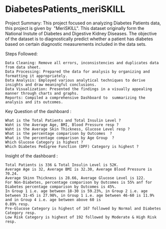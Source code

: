 # DiabetesPatients_meriSKILL

Project Summary: This project focused on analyzing Diabetes Patients data, this project is given by  "MeriSKILL". This dataset originally form the National Instute of Diabetes and Digestive Kidney Diseases. The objective of the dataset is to diagnostically predict whether a patient has diabetes based on certain diagnostic measurements included in the data sets.


Steps Followed:

    Data Cleaning: Remove all errors, inconsistencies and duplicates data from data sheet.
    Data Processing: Prepared the data for analysis by organizing and formatting it appropriately.
    Data Analysis: Employed various analytical techniques to derive insights and draw meaningful conclusions.
    Data Visualization: Presented the findings in a visually appealing manner through charts and graphs.
    Reports: Compiled a comprehensive Dashboard to  summarizing the analysis and its outcomes.


Key Question of the dashboard :

    What is the Total Patients and Total Insulin Level ?
    Waht is the Average Age, BMI, Blood Pressure resp ?
    Waht is the Average Skin Thickness, Glucose Level resp ?
    What is the percentage comparison by Outcomes  ?
    What is the percentage comparison by Age Group  ?
    Which Glucose Category is highest ?
    Which Diabetes Pedigree Function (DPF) Category is highest ?


Insight of the dashboard :

    Total Patients is 336 & Total Insulin Level is 52K.
    Average Age is 32, Average BMI is 32.30, Average Blood Pressure is 70.24.
    Average Skinn Thickness is 28.66, Average Glucose Level is 122.
    For Non-Diabetes, percentage comparison by Outcomes is 55% anf for Diabetes percentage comparison by Outcomes is 45%.
    In Group 1 i.e. age between 18-30 is 59.23%, in Group 2 i.e. age between 31-45 is 27.98%, in Group 1 i.e. age between 46-60 is 11.9% and in Group 4 i.e. age between above 60 is 
    0.89% resp.
    Pre-Glucose Category is highest of 167 followed by Normal and Diabetes Category resp.
    Low Risk Category is highest of 192 followed by Moderate & High Risk resp.
